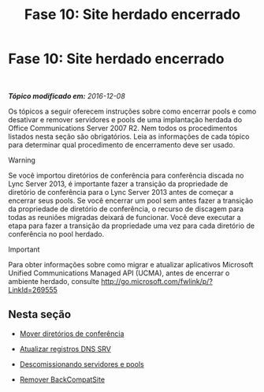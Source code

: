 ﻿---
title: 'Fase 10: Site herdado encerrado'
TOCTitle: 'Fase 10: Site herdado encerrado'
ms:assetid: d591a310-3b5c-4092-b19e-0349616e40df
ms:mtpsurl: https://technet.microsoft.com/pt-br/library/JJ205300(v=OCS.15)
ms:contentKeyID: 49308239
ms.date: 12/10/2016
mtps_version: v=OCS.15
ms.translationtype: HT
---

# Fase 10: Site herdado encerrado

 

_**Tópico modificado em:** 2016-12-08_

Os tópicos a seguir oferecem instruções sobre como encerrar pools e como desativar e remover servidores e pools de uma implantação herdada do Office Communications Server 2007 R2. Nem todos os procedimentos listados nesta seção são obrigatórios. Leia as informações de cada tópico para determinar qual procedimento de encerramento deve ser usado.


> [!WARNING]  
> Se você importou diretórios de conferência para conferência discada no Lync Server 2013, é importante fazer a transição da propriedade de diretório de conferência para o Lync Server 2013 antes de começar a encerrar seus pools. Se você encerrar um pool sem antes fazer a transição da propriedade de diretório de conferência, o recurso de discagem para todas as reuniões migradas deixará de funcionar. Você deve executar a etapa para fazer a transição da propriedade uma vez para cada diretório de conferência no pool herdado.



> [!IMPORTANT]  
> Para obter informações sobre como migrar e atualizar aplicativos Microsoft Unified Communications Managed API (UCMA), antes de encerrar o ambiente herdado, consulte <a href="http://go.microsoft.com/fwlink/p/?linkid=269555">http://go.microsoft.com/fwlink/p/?LinkId=269555</a>

## Nesta seção

  - [Mover diretórios de conferência](move-conference-directories.md)

  - [Atualizar registros DNS SRV](update-dns-srv-records_1.md)

  - [Descomissionando servidores e pools](decommissioning-servers-and-pools.md)

  - [Remover BackCompatSite](remove-backcompatsite.md)

